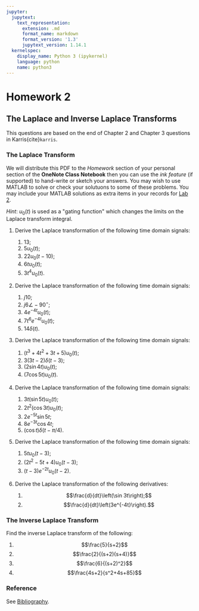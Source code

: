 ```yaml
---
jupyter:
  jupytext:
    text_representation:
      extension: .md
      format_name: markdown
      format_version: '1.3'
      jupytext_version: 1.14.1
  kernelspec:
    display_name: Python 3 (ipykernel)
    language: python
    name: python3
---
```


<!-- #region slideshow={"slide_type": "slide"} -->
# Homework 2

## The Laplace and Inverse Laplace Transforms

This questions are based on the end of Chapter 2 and Chapter 3 questions in Karris{cite}`karris`.

### The Laplace Transform

We will distribute this PDF to the _Homework_ section of your personal section of the **OneNote Class Notebook** then you can use the *ink feature* (if supported) to hand-write or sketch your answers. You may wish to use MATLAB to solve or check your solutuons to some of these problems. You may include your MATLAB solutions as extra items in your records for [Lab 2](../labs/lab02/index).

<i>Hint</i>: $u_0(t)$ is used as a "gating function" which changes the limits on the Laplace transform integral.

1. Derive the Laplace transformation of the following time domain signals: 
   1. $13$;
   2. $5u_0(t)$;
   3. $22u_0(t - 10)$;
   4. $6tu_0(t)$;
   5. $3t^4u_0(t)$.
   
2. Derive the Laplace transformation of the following time domain signals: 
   1. $j10$;
   2. $j6\angle -90^\circ$;
   3. $4e^{-4t}u_0(t)$;
   4. $7t^6e^{-4t}u_0(t)$;
   5. $14\delta(t)$.
   
3. Derive the Laplace transformation of the following time domain signals: 
   1. $\left(t^3 + 4t^2 + 3t + 5\right)u_0(t)$;
   2. $3(3t-2)\delta(t-3)$;
   4. $\left(2\sin 4t\right)u_0(t)$;
   5. $\left(7\cos5t\right)u_0(t)$.
   
4. Derive the Laplace transformation of the following time domain signals: 
   1. $3t\left(\sin 5t\right)u_0(t)$;
   2. $2t^2\left(\cos 3t\right)u_0(t)$;
   3. $2e^{-5t}\sin 5t$;
   4. $8e^{-3t}\cos 4t$;
   5. $\left(\cos t\right)\delta(t-\pi/4)$.

5. Derive the Laplace transformation of the following time domain signals: 
   1. $5tu_0(t-3)$;
   2. $\left(2t^2 - 5t + 4\right)u_0(t-3)$;
   3. $(t-3)e^{-2t}u_0(t-2)$.
   
6. Derive the Laplace transformation of the following derivatives: 
   1. $$\frac{d}{dt}\left(\sin 3t\right);$$
   2. $$\frac{d}{dt}\left(3e^{-4t}\right).$$
<!-- #endregion -->

### The Inverse Laplace Transform

Find the inverse Laplace transform of the following:

1. $$\frac{5}{s+2}$$
2. $$\frac{2}{(s+2)(s+4)}$$
3. $$\frac{6}{(s+2)^2}$$
4. $$\frac{4s+2}{s^2+4s+85}$$



### Reference

See [Bibliography](/zbib).

